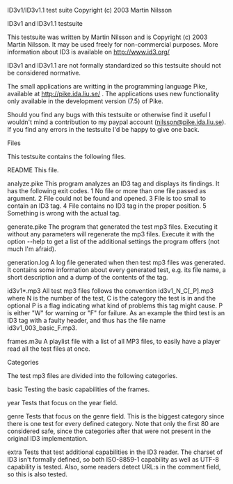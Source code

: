 ID3v1/ID3v1.1 test suite
Copyright (c) 2003 Martin Nilsson


ID3v1 and ID3v1.1 testsuite

  This testsuite was written by Martin Nilsson and is Copyright (c)
  2003 Martin Nilsson. It may be used freely for non-commercial
  purposes. More information about ID3 is available on
  http://www.id3.org/

  ID3v1 and ID3v1.1 are not formally standardized so this testsuite
  should not be considered normative.

  The small applications are writting in the programming language
  Pike, available at http://pike.ida.liu.se/ . The applications uses
  new functionality only available in the development version (7.5) of
  Pike.

  Should you find any bugs with this testsuite or otherwise find it
  useful I wouldn't mind a contribution to my paypal account
  (nilsson@pike.ida.liu.se). If you find any errors in the testsuite
  I'd be happy to give one back.


Files

  This testsuite contains the following files.

  README
    This file.

  analyze.pike
    This program analyzes an ID3 tag and displays its findings. It has
    the following exit codes.
    1  No file or more than one file passed as argument.
    2  File could not be found and opened.
    3  File is too small to contain an ID3 tag.
    4  File contains no ID3 tag in the proper position.
    5  Something is wrong with the actual tag.

  generate.pike
    The program that generated the test mp3 files. Executing it
    without any parameters will regenerate the mp3 files. Execute it
    with the option --help to get a list of the additional settings
    the program offers (not much I'm afraid).

  generation.log
    A log file generated when then test mp3 files was generated. It
    contains some information about every generated test, e.g. its
    file name, a short description and a dump of the contents of the
    tag.

  id3v1*.mp3
    All test mp3 files follows the convention id3v1_N_C[_P].mp3 where
    N is the number of the test, C is the category the test is in and
    the optional P is a flag indicating what kind of problems this tag
    might cause. P is either "W" for warning or "F" for failure. As an
    example the third test is an ID3 tag with a faulty header, and
    thus has the file name id3v1_003_basic_F.mp3.

  frames.m3u
    A playlist file with a list of all MP3 files, to easily have a
    player read all the test files at once.


Categories

  The test mp3 files are divided into the following categories.

  basic
    Testing the basic capabilities of the frames.

  year
    Tests that focus on the year field.

  genre
    Tests that focus on the genre field. This is the biggest category
    since there is one test for every defined category. Note that only
    the first 80 are considered safe, since the categories after that
    were not present in the original ID3 implementation.

  extra
    Tests that test additional capabilities in the ID3 reader. The
    charset of ID3 isn't formally defined, so both ISO-8859-1
    capability as well as UTF-8 capability is tested. Also, some
    readers detect URL:s in the comment field, so this is also tested.
